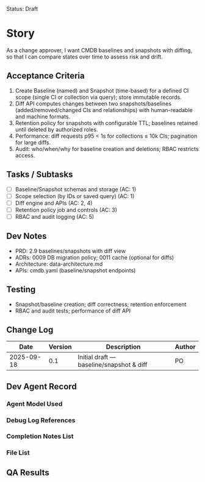 Status: Draft

# Story
As a change approver,
I want CMDB baselines and snapshots with diffing,
so that I can compare states over time to assess risk and drift.

## Acceptance Criteria
1. Create Baseline (named) and Snapshot (time-based) for a defined CI scope (single CI or collection via query); store immutable records.
2. Diff API computes changes between two snapshots/baselines (added/removed/changed CIs and relationships) with human-readable and machine formats.
3. Retention policy for snapshots with configurable TTL; baselines retained until deleted by authorized roles.
4. Performance: diff requests p95 < 1s for collections ≤ 10k CIs; pagination for large diffs.
5. Audit: who/when/why for baseline creation and deletions; RBAC restricts access.

## Tasks / Subtasks
- [ ] Baseline/Snapshot schemas and storage (AC: 1)
- [ ] Scope selection (by IDs or saved query) (AC: 1)
- [ ] Diff engine and APIs (AC: 2, 4)
- [ ] Retention policy job and controls (AC: 3)
- [ ] RBAC and audit logging (AC: 5)

## Dev Notes
- PRD: 2.9 baselines/snapshots with diff view
- ADRs: 0009 DB migration policy; 0011 cache (optional for diffs)
- Architecture: data-architecture.md
- APIs: cmdb.yaml (baseline/snapshot endpoints)

## Testing
- Snapshot/baseline creation; diff correctness; retention enforcement
- RBAC and audit tests; performance of diff API

## Change Log
| Date       | Version | Description                                | Author |
|------------|---------|--------------------------------------------|--------|
| 2025-09-18 | 0.1     | Initial draft — baseline/snapshot & diff   | PO     |

## Dev Agent Record

### Agent Model Used
<record at implementation time>

### Debug Log References
<links at implementation time>

### Completion Notes List
<notes at implementation time>

### File List
<files at implementation time>

## QA Results
<QA to fill>

